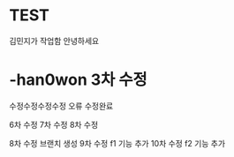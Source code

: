 # TEST

김민지가 작업함
안녕하세요

# -han0won 3차 수정

수정수정수정수정 오류 수정완료

6차 수정
7차 수정
8차 수정

8차 수정 브랜치 생성
9차 수정 f1 기능 추가
10차 수정 f2 기능 추가
